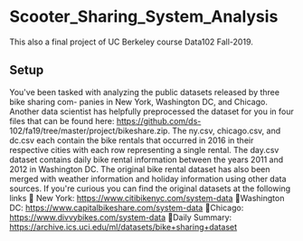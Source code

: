 # Scooter_Sharing_System_Analysis

This also a final project of UC Berkeley course Data102 Fall-2019.

## Setup
You've been tasked with analyzing the public datasets released by three bike sharing com-
panies in New York, Washington DC, and Chicago. Another data scientist has helpfully
preprocessed the dataset for you in four files that can be found here: https://github.com/ds-
102/fa19/tree/master/project/bikeshare.zip.
The ny.csv, chicago.csv, and dc.csv each contain the bike rentals that occurred in 2016
in their respective cities with each row representing a single rental.
The day.csv dataset contains daily bike rental information between the years 2011 and
2012 in Washington DC. The original bike rental dataset has also been merged with weather
information and holiday information using other data sources.
If you're curious you can find the original datasets at the following links
 New York: https://www.citibikenyc.com/system-data
 Washington DC: https://www.capitalbikeshare.com/system-data
 Chicago: https://www.divvybikes.com/system-data
 Daily Summary: https://archive.ics.uci.edu/ml/datasets/bike+sharing+dataset
